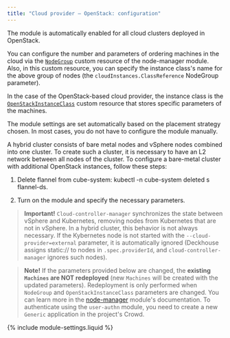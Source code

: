 ```yaml
---
title: "Cloud provider — OpenStack: configuration"
---
```


The module is automatically enabled for all cloud clusters deployed in OpenStack.

You can configure the number and parameters of ordering machines in the cloud via the [`NodeGroup`](../../modules/040-node-manager/cr.html#nodegroup) custom resource of the node-manager module. Also, in this custom resource, you can specify the instance class's name for the above group of nodes (the `cloudInstances.ClassReference` NodeGroup parameter). 

In the case of the OpenStack-based cloud provider, the instance class is the [`OpenStackInstanceClass`](cr.html#openstackinstanceclass) custom resource that stores specific parameters of the machines.

The module settings are set automatically based on the placement strategy chosen. In most cases, you do not have to configure the module manually.

A hybrid cluster consists of bare metal nodes and vSphere nodes combined into one cluster. To create such a cluster, it is necessary to have an L2 network between all nodes of the cluster. To configure a bare-metal cluster with additional OpenStack instances, follow these steps:

1. Delete flannel from cube-system: kubectl -n cube-system deleted s flannel-ds.

2. Turn on the module and specify the necessary parameters.

> **Important!** `Cloud-controller-manager` synchronizes the state between vSphere and Kubernetes, removing nodes from Kubernetes that are not in vSphere. In a hybrid cluster, this behavior is not always necessary. If the Kybernetes node is not started with the `--cloud-provider=external` parameter, it is automatically ignored (Deckhouse assigns static:// to nodes in `.spec.providerId`, and `cloud-controller-manager` ignores such nodes).

> **Note!** If the parameters provided below are changed, the **existing `Machines` are NOT redeployed** (new `Machines` will be created with the updated parameters). Redeployment is only performed when `NodeGroup` and `OpenStackInstanceClass` parameters are changed. You can learn more in the [node-manager](../../modules/040-node-manager/faq.html#how-do-i-redeploy-ephemeral-machines-in-the-cloud-with-a-new-configuration) module's documentation.
To authenticate using the `user-authn` module, you need to create a new `Generic` application in the project's Crowd.

{% include module-settings.liquid %}
